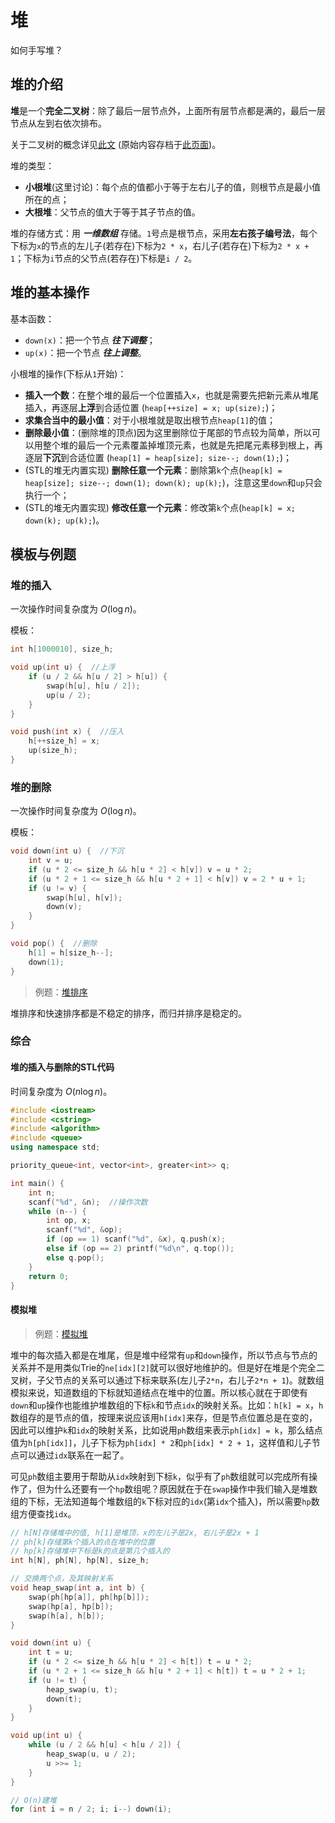 # 堆

如何手写堆？

## 堆的介绍

**堆**是一个**完全二叉树**：除了最后一层节点外，上面所有层节点都是满的，最后一层节点从左到右依次排布。

关于二叉树的概念详见[此文](https://www.cnblogs.com/idorax/p/6441043.html) (原始内容存档于[此页面](https://web.archive.org/web/20221203035541/https://www.cnblogs.com/idorax/p/6441043.html))。

堆的类型：

- **小根堆**(这里讨论)：每个点的值都小于等于左右儿子的值，则根节点是最小值所在的点；
- **大根堆**：父节点的值大于等于其子节点的值。

堆的存储方式：用 ***一维数组*** 存储。`1`号点是根节点，采用**左右孩子编号法**，每个下标为`x`的节点的左儿子(若存在)下标为`2 * x`，右儿子(若存在)下标为`2 * x + 1`；下标为`i`节点的父节点(若存在)下标是`i / 2`。

## 堆的基本操作

基本函数：

- `down(x)`：把一个节点 ***往下调整***；
- `up(x)`：把一个节点 ***往上调整***。

小根堆的操作(下标从`1`开始)：

- **插入一个数**：在整个堆的最后一个位置插入`x`，也就是需要先把新元素从堆尾插入，再逐层**上浮**到合适位置 (`heap[++size] = x; up(size);`)；
- **求集合当中的最小值**：对于小根堆就是取出根节点`heap[1]`的值；
- **删除最小值**：(删除堆的顶点)因为这里删除位于尾部的节点较为简单，所以可以用整个堆的最后一个元素覆盖掉堆顶元素，也就是先把尾元素移到根上，再逐层**下沉**到合适位置 (`heap[1] = heap[size]; size--; down(1);`)；
- (STL的堆无内置实现) **删除任意一个元素**：删除第`k`个点(`heap[k] = heap[size]; size--; down(1); down(k); up(k);`)，注意这里`down`和`up`只会执行一个；
- (STL的堆无内置实现) **修改任意一个元素**：修改第`k`个点(`heap[k] = x; down(k); up(k);`)。

## 模板与例题

### 堆的插入

一次操作时间复杂度为 $O(\log n)$。

模板：

```C++
int h[1000010], size_h;

void up(int u) {  //上浮
    if (u / 2 && h[u / 2] > h[u]) {
        swap(h[u], h[u / 2]);
        up(u / 2);
    }
}

void push(int x) {  //压入
    h[++size_h] = x;
    up(size_h);
}
```

### 堆的删除

一次操作时间复杂度为 $O(\log n)$。

模板：

```C++
void down(int u) {  //下沉
    int v = u;
    if (u * 2 <= size_h && h[u * 2] < h[v]) v = u * 2;
    if (u * 2 + 1 <= size_h && h[u * 2 + 1] < h[v]) v = 2 * u + 1;
    if (u != v) {
        swap(h[u], h[v]);
        down(v);
    }
}

void pop() {  //删除
    h[1] = h[size_h--];
    down(1);
}
```

> 例题：[堆排序](./heap_sort.cpp)

堆排序和快速排序都是不稳定的排序，而归并排序是稳定的。

### 综合

#### 堆的插入与删除的STL代码

时间复杂度为 $O(n \log n)$。

```C++
#include <iostream>
#include <cstring>
#include <algorithm>
#include <queue>
using namespace std;

priority_queue<int, vector<int>, greater<int>> q;

int main() {
    int n;
    scanf("%d", &n);  //操作次数
    while (n--) {
        int op, x;
        scanf("%d", &op);
        if (op == 1) scanf("%d", &x), q.push(x);
        else if (op == 2) printf("%d\n", q.top());
        else q.pop();
    }
    return 0;
}
```

#### 模拟堆

> 例题：[模拟堆](./heap_simulation.cpp)

堆中的每次插入都是在堆尾，但是堆中经常有`up`和`down`操作，所以节点与节点的关系并不是用类似Trie的`ne[idx][2]`就可以很好地维护的。但是好在堆是个完全二叉树，子父节点的关系可以通过下标来联系(左儿子`2*n`，右儿子`2*n + 1`)。就数组模拟来说，知道数组的下标就知道结点在堆中的位置。所以核心就在于即使有`down`和`up`操作也能维护堆数组的下标`k`和节点`idx`的映射关系。比如：`h[k] = x`，`h`数组存的是节点的值，按理来说应该用`h[idx]`来存，但是节点位置总是在变的，因此可以维护`k`和`idx`的映射关系，比如说用`ph`数组来表示`ph[idx] = k`，那么结点值为`h[ph[idx]]`，儿子下标为`ph[idx] * 2`和`ph[idx] * 2 + 1`，这样值和儿子节点可以通过`idx`联系在一起了。

可见`ph`数组主要用于帮助从`idx`映射到下标`k`，似乎有了`ph`数组就可以完成所有操作了，但为什么还要有一个`hp`数组呢？原因就在于在`swap`操作中我们输入是堆数组的下标，无法知道每个堆数组的`k`下标对应的`idx`(第`idx`个插入)，所以需要`hp`数组方便查找`idx`。

```C++
// h[N]存储堆中的值, h[1]是堆顶，x的左儿子是2x, 右儿子是2x + 1
// ph[k]存储第k个插入的点在堆中的位置
// hp[k]存储堆中下标是k的点是第几个插入的
int h[N], ph[N], hp[N], size_h;

// 交换两个点，及其映射关系
void heap_swap(int a, int b) {
    swap(ph[hp[a]], ph[hp[b]]);
    swap(hp[a], hp[b]);
    swap(h[a], h[b]);
}

void down(int u) {
    int t = u;
    if (u * 2 <= size_h && h[u * 2] < h[t]) t = u * 2;
    if (u * 2 + 1 <= size_h && h[u * 2 + 1] < h[t]) t = u * 2 + 1;
    if (u != t) {
        heap_swap(u, t);
        down(t);
    }
}

void up(int u) {
    while (u / 2 && h[u] < h[u / 2]) {
        heap_swap(u, u / 2);
        u >>= 1;
    }
}

// O(n)建堆
for (int i = n / 2; i; i--) down(i);
```

